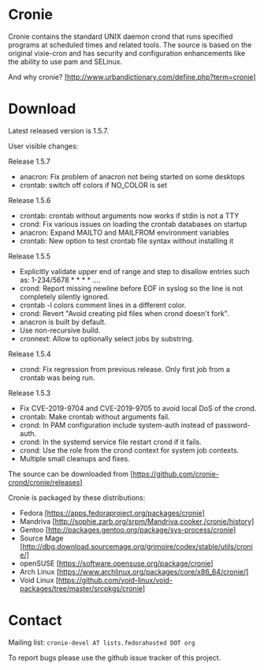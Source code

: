 # Cronie
Cronie contains the standard UNIX daemon crond that runs specified programs at
scheduled times and related tools. The source is based on the original vixie-cron
and has security and configuration enhancements like the ability to use pam and
SELinux.

And why cronie? [http://www.urbandictionary.com/define.php?term=cronie]

# Download
Latest released version is 1.5.7.

User visible changes:

Release 1.5.7

- anacron: Fix problem of anacron not being started on some desktops
- crontab: switch off colors if NO_COLOR is set

Release 1.5.6

- crontab: crontab without arguments now works if stdin is not a TTY
- crond: Fix various issues on loading the crontab databases on startup
- anacron: Expand MAILTO and MAILFROM environment variables
- crontab: New option to test crontab file syntax without installing it

Release 1.5.5
- Explicitly validate upper end of range and step to disallow entries
  such as: 1-234/5678 * * * * ....
- crond: Report missing newline before EOF in syslog so the line is not
  completely silently ignored.
- crontab -l colors comment lines in a different color.
- crond: Revert "Avoid creating pid files when crond doesn't fork".
- anacron is built by default.
- Use non-recursive build.
- cronnext: Allow to optionally select jobs by substring.

Release 1.5.4
- crond: Fix regression from previous release. Only first job from a crontab
  was being run.

Release 1.5.3
- Fix CVE-2019-9704 and CVE-2019-9705 to avoid local DoS of the crond.
- crontab: Make crontab without arguments fail.
- crond: In PAM configuration include system-auth instead of password-auth.
- crond: In the systemd service file restart crond if it fails.
- crond: Use the role from the crond context for system job contexts.
- Multiple small cleanups and fixes.

The source can be downloaded from [https://github.com/cronie-crond/cronie/releases]

Cronie is packaged by these distributions:
- Fedora [https://apps.fedoraproject.org/packages/cronie]
- Mandriva [http://sophie.zarb.org/srpm/Mandriva,cooker,/cronie/history]
- Gentoo [http://packages.gentoo.org/package/sys-process/cronie]
- Source Mage [http://dbg.download.sourcemage.org/grimoire/codex/stable/utils/cronie/]
- openSUSE [https://software.opensuse.org/package/cronie]
- Arch Linux [https://www.archlinux.org/packages/core/x86_64/cronie/]
- Void Linux [https://github.com/void-linux/void-packages/tree/master/srcpkgs/cronie]

# Contact

Mailing list: `cronie-devel AT lists.fedorahosted DOT org`

To report bugs please use the github issue tracker of this project.
